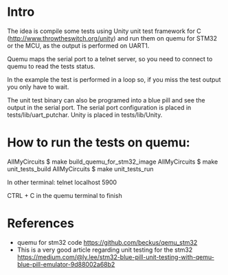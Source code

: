 # Intro
The idea is compile some tests using Unity unit test framework for C
(http://www.throwtheswitch.org/unity) and run them on quemu for STM32 or the
MCU, as the output is performed on UART1.

Quemu maps the serial port to a telnet server, so you need to connect to quemu
to read the tests status.

In the example the test is performed in a loop so, if you miss the test output
you only have to wait.

The unit test binary can also be programed into a blue pill and see the output
in the serial port. The serial port configuration is placed in
tests/lib/uart_putchar. Unity is placed in tests/lib/Unity.


# How to run the tests on quemu:
AllMyCircuits $ make build_quemu_for_stm32_image
AllMyCircuits $ make unit_tests_build
AllMyCircuits $ make unit_tests_run

In other terminal:
telnet localhost 5900

CTRL + C in the quemu terminal to finish

# References
 - quemu for stm32 code https://github.com/beckus/qemu_stm32
 - This is a very good article regarding unit testing for the stm32
https://medium.com/@ly.lee/stm32-blue-pill-unit-testing-with-qemu-blue-pill-emulator-9d88002a68b2
